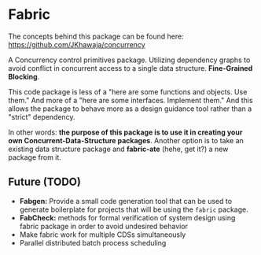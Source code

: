 # Fabric

The concepts behind this package can be found here: https://github.com/JKhawaja/concurrency

A Concurrency control primitives package. Utilizing dependency graphs to avoid conflict in concurrent access to a single data structure. **Fine-Grained Blocking**.

This code package is less of a "here are some functions and objects. Use them." And more of a "here are some interfaces. Implement them." And this allows the package to behave more as a design guidance tool rather than a "strict" dependency.

In other words: **the purpose of this package is to use it in creating your own Concurrent-Data-Structure packages**. Another option is to take an existing data structure package and **fabric-ate** (hehe, get it?) a new package from it.

## Future (TODO)

- **Fabgen:** Provide a small code generation tool that can be used to generate boilerplate for projects that will be using the `fabric` package.
- **FabCheck:** methods for formal verification of system design using fabric package in order to avoid undesired behavior
- Make fabric work for multiple CDSs simultaneously
- Parallel distributed batch process scheduling

